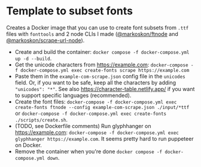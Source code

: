 # Template to subset fonts

Creates a Docker image that you can use to create font subsets from `.ttf` files with `fonttools` and 2 node CLIs I made ([@markoskon/ftnode](https://www.npmjs.com/package/@markoskon/ftnode) and [@markoskon/scrape-url-node](https://www.npmjs.com/package/@markoskon/scrape-url-node)).

- Create and build the container: `docker compose -f docker-compose.yml up -d --build`.
- Get the unicode characters from https://example.com: `docker-compose -f docker-compose.yml exec create-fonts scrape https://example.com`
- Paste them in the `example-com-scrape.json` config file in the `unicodes` field. Or, if you want to be safe, keep all the characters by adding `"unicodes": "*"`. See also https://character-table.netlify.app/ if you want to support specific languages (recommended).
- Create the font files: `docker-compose -f docker-compose.yml exec create-fonts ftnode --config example-com-scrape.json ./input/*ttf` or `docker-compose -f docker-compose.yml exec create-fonts ./scripts/create.sh`.
- (TODO, see Dockerfile comments) Run glyphhanger on https://example.com: `docker-compose -f docker-compose.yml exec glyphhanger https://example.com`. It seems pretty hard to run puppeteer on Docker.
- Remove the container when you're done `docker compose -f docker-compose.yml down`.
